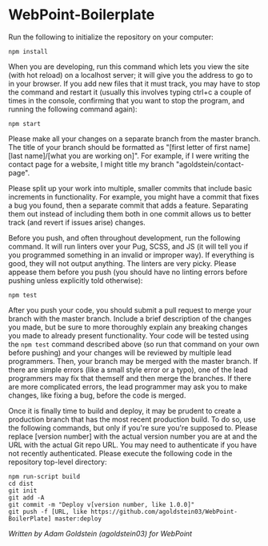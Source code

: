 # WebPoint-Boilerplate

Run the following to initialize the repository on your computer:
```
npm install
```

When you are developing, run this command which lets you view the site (with hot reload) on a localhost server; it will give you the address to go to in your browser. If you add new files that it must track, you may have to stop the command and restart it (usually this involves typing ctrl+c a couple of times in the console, confirming that you want to stop the program, and running the following command again):
```
npm start
```

Please make all your changes on a separate branch from the master branch. The title of your branch should be formatted as "[first letter of first name][last name]/[what you are working on]". For example, if I were writing the contact page for a website, I might title my branch "agoldstein/contact-page".

Please split up your work into multiple, smaller commits that include basic increments in functionality. For example, you might have a commit that fixes a bug you found, then a separate commit that adds a feature. Separating them out instead of including them both in one commit allows us to better track (and revert if issues arise) changes.

Before you push, and often throughout development, run the following command. It will run linters over your Pug, SCSS, and JS (it will tell you if you programmed something in an invalid or improper way). If everything is good, they will not output anything. The linters are very picky. Please appease them before you push (you should have no linting errors before pushing unless explicitly told otherwise):
```
npm test
```

After you push your code, you should submit a pull request to merge your branch with the master branch. Include a brief description of the changes you made, but be sure to more thoroughly explain any breaking changes you made to already present functionality. Your code will be tested using the ```npm test``` command described above (so run that command on your own before pushing) and your changes will be reviewed by multiple lead programmers. Then, your branch may be merged with the master branch. If there are simple errors (like a small style error or a typo), one of the lead programmers may fix that themself and then merge the branches. If there are more complicated errors, the lead programmer may ask you to make changes, like fixing a bug, before the code is merged.


Once it is finally time to build and deploy, it may be prudent to create a production branch that has the most recent production build. To do so, use the following commands, but only if you're sure you're supposed to. Please replace [version number] with the actual version number you are at and the URL with the actual Git repo URL. You may need to authenticate if you have not recently authenticated. Please execute the following code in the repository top-level directory:
```
npm run-script build
cd dist
git init
git add -A
git commit -m "Deploy v[version number, like 1.0.0]"
git push -f [URL, like https://github.com/agoldstein03/WebPoint-BoilerPlate] master:deploy
```
  
*Written by Adam Goldstein (agoldstein03) for WebPoint*
